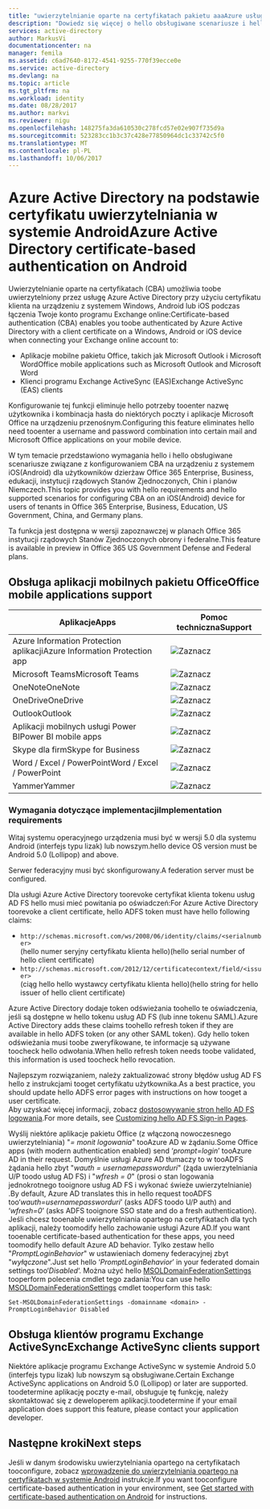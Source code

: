 ```yaml
---
title: "uwierzytelnianie oparte na certyfikatach pakietu aaaAzure usługi Active Directory w systemie Android | Dokumentacja firmy Microsoft"
description: "Dowiedz się więcej o hello obsługiwane scenariusze i hello wymagania dotyczące konfigurowania uwierzytelniania opartego na certyfikatach w rozwiązaniach urządzeń z systemem Android"
services: active-directory
author: MarkusVi
documentationcenter: na
manager: femila
ms.assetid: c6ad7640-8172-4541-9255-770f39ecce0e
ms.service: active-directory
ms.devlang: na
ms.topic: article
ms.tgt_pltfrm: na
ms.workload: identity
ms.date: 08/28/2017
ms.author: markvi
ms.reviewer: nigu
ms.openlocfilehash: 148275fa3da610530c278fcd57e02e907f735d9a
ms.sourcegitcommit: 523283cc1b3c37c428e77850964dc1c33742c5f0
ms.translationtype: MT
ms.contentlocale: pl-PL
ms.lasthandoff: 10/06/2017
---
```

# <a name="azure-active-directory-certificate-based-authentication-on-android"></a><span data-ttu-id="fc47c-103">Azure Active Directory na podstawie certyfikatu uwierzytelniania w systemie Android</span><span class="sxs-lookup"><span data-stu-id="fc47c-103">Azure Active Directory certificate-based authentication on Android</span></span>


<span data-ttu-id="fc47c-104">Uwierzytelnianie oparte na certyfikatach (CBA) umożliwia toobe uwierzytelniony przez usługę Azure Active Directory przy użyciu certyfikatu klienta na urządzeniu z systemem Windows, Android lub iOS podczas łączenia Twoje konto programu Exchange online:</span><span class="sxs-lookup"><span data-stu-id="fc47c-104">Certificate-based authentication (CBA) enables you toobe authenticated by Azure Active Directory with a client certificate on a Windows, Android or iOS device when connecting your Exchange online account to:</span></span> 

* <span data-ttu-id="fc47c-105">Aplikacje mobilne pakietu Office, takich jak Microsoft Outlook i Microsoft Word</span><span class="sxs-lookup"><span data-stu-id="fc47c-105">Office mobile applications such as Microsoft Outlook and Microsoft Word</span></span>   
* <span data-ttu-id="fc47c-106">Klienci programu Exchange ActiveSync (EAS)</span><span class="sxs-lookup"><span data-stu-id="fc47c-106">Exchange ActiveSync (EAS) clients</span></span> 

<span data-ttu-id="fc47c-107">Konfigurowanie tej funkcji eliminuje hello potrzeby tooenter nazwę użytkownika i kombinacja hasła do niektórych poczty i aplikacje Microsoft Office na urządzeniu przenośnym.</span><span class="sxs-lookup"><span data-stu-id="fc47c-107">Configuring this feature eliminates hello need tooenter a username and password combination into certain mail and Microsoft Office applications on your mobile device.</span></span> 

<span data-ttu-id="fc47c-108">W tym temacie przedstawiono wymagania hello i hello obsługiwane scenariusze związane z konfigurowaniem CBA na urządzeniu z systemem iOS(Android) dla użytkowników dzierżaw Office 365 Enterprise, Business, edukacji, instytucji rządowych Stanów Zjednoczonych, Chin i planów Niemczech.</span><span class="sxs-lookup"><span data-stu-id="fc47c-108">This topic provides you with hello requirements and hello supported scenarios for configuring CBA on an iOS(Android) device for users of tenants in Office 365 Enterprise, Business, Education, US Government, China, and Germany plans.</span></span>



<span data-ttu-id="fc47c-109">Ta funkcja jest dostępna w wersji zapoznawczej w planach Office 365 instytucji rządowych Stanów Zjednoczonych obrony i federalne.</span><span class="sxs-lookup"><span data-stu-id="fc47c-109">This feature is available in preview in Office 365 US Government Defense and Federal plans.</span></span>


## <a name="office-mobile-applications-support"></a><span data-ttu-id="fc47c-110">Obsługa aplikacji mobilnych pakietu Office</span><span class="sxs-lookup"><span data-stu-id="fc47c-110">Office mobile applications support</span></span>
| <span data-ttu-id="fc47c-111">Aplikacje</span><span class="sxs-lookup"><span data-stu-id="fc47c-111">Apps</span></span> | <span data-ttu-id="fc47c-112">Pomoc techniczna</span><span class="sxs-lookup"><span data-stu-id="fc47c-112">Support</span></span> |
| --- | --- |
| <span data-ttu-id="fc47c-113">Azure Information Protection aplikacji</span><span class="sxs-lookup"><span data-stu-id="fc47c-113">Azure Information Protection app</span></span> |![Zaznacz][1] |
| <span data-ttu-id="fc47c-115">Microsoft Teams</span><span class="sxs-lookup"><span data-stu-id="fc47c-115">Microsoft Teams</span></span> |![Zaznacz][1] |
| <span data-ttu-id="fc47c-117">OneNote</span><span class="sxs-lookup"><span data-stu-id="fc47c-117">OneNote</span></span> |![Zaznacz][1] |
| <span data-ttu-id="fc47c-119">OneDrive</span><span class="sxs-lookup"><span data-stu-id="fc47c-119">OneDrive</span></span> |![Zaznacz][1] |
| <span data-ttu-id="fc47c-121">Outlook</span><span class="sxs-lookup"><span data-stu-id="fc47c-121">Outlook</span></span> |![Zaznacz][1] |
| <span data-ttu-id="fc47c-123">Aplikacji mobilnych usługi Power BI</span><span class="sxs-lookup"><span data-stu-id="fc47c-123">Power BI mobile apps</span></span> |![Zaznacz][1] |
| <span data-ttu-id="fc47c-125">Skype dla firm</span><span class="sxs-lookup"><span data-stu-id="fc47c-125">Skype for Business</span></span> |![Zaznacz][1] |
| <span data-ttu-id="fc47c-127">Word / Excel / PowerPoint</span><span class="sxs-lookup"><span data-stu-id="fc47c-127">Word / Excel / PowerPoint</span></span> |![Zaznacz][1] |
| <span data-ttu-id="fc47c-129">Yammer</span><span class="sxs-lookup"><span data-stu-id="fc47c-129">Yammer</span></span> |![Zaznacz][1] |


### <a name="implementation-requirements"></a><span data-ttu-id="fc47c-131">Wymagania dotyczące implementacji</span><span class="sxs-lookup"><span data-stu-id="fc47c-131">Implementation requirements</span></span>

<span data-ttu-id="fc47c-132">Witaj systemu operacyjnego urządzenia musi być w wersji 5.0 dla systemu Android (interfejs typu lizak) lub nowszym.</span><span class="sxs-lookup"><span data-stu-id="fc47c-132">hello device OS version must be Android 5.0 (Lollipop) and above.</span></span> 

<span data-ttu-id="fc47c-133">Serwer federacyjny musi być skonfigurowany.</span><span class="sxs-lookup"><span data-stu-id="fc47c-133">A federation server must be configured.</span></span>  

<span data-ttu-id="fc47c-134">Dla usługi Azure Active Directory toorevoke certyfikat klienta tokenu usług AD FS hello musi mieć powitania po oświadczeń:</span><span class="sxs-lookup"><span data-stu-id="fc47c-134">For Azure Active Directory toorevoke a client certificate, hello ADFS token must have hello following claims:</span></span>  

* `http://schemas.microsoft.com/ws/2008/06/identity/claims/<serialnumber>`  
  <span data-ttu-id="fc47c-135">(hello numer seryjny certyfikatu klienta hello)</span><span class="sxs-lookup"><span data-stu-id="fc47c-135">(hello serial number of hello client certificate)</span></span> 
* `http://schemas.microsoft.com/2012/12/certificatecontext/field/<issuer>`  
  <span data-ttu-id="fc47c-136">(ciąg hello hello wystawcy certyfikatu klienta hello)</span><span class="sxs-lookup"><span data-stu-id="fc47c-136">(hello string for hello issuer of hello client certificate)</span></span> 

<span data-ttu-id="fc47c-137">Azure Active Directory dodaje token odświeżania toohello te oświadczenia, jeśli są dostępne w hello tokenu usług AD FS (lub inne tokenu SAML).</span><span class="sxs-lookup"><span data-stu-id="fc47c-137">Azure Active Directory adds these claims toohello refresh token if they are available in hello ADFS token (or any other SAML token).</span></span> <span data-ttu-id="fc47c-138">Gdy hello token odświeżania musi toobe zweryfikowane, te informacje są używane toocheck hello odwołania.</span><span class="sxs-lookup"><span data-stu-id="fc47c-138">When hello refresh token needs toobe validated, this information is used toocheck hello revocation.</span></span> 

<span data-ttu-id="fc47c-139">Najlepszym rozwiązaniem, należy zaktualizować strony błędów usług AD FS hello z instrukcjami tooget certyfikatu użytkownika.</span><span class="sxs-lookup"><span data-stu-id="fc47c-139">As a best practice, you should update hello ADFS error pages with instructions on how tooget a user certificate.</span></span>  
<span data-ttu-id="fc47c-140">Aby uzyskać więcej informacji, zobacz [dostosowywanie stron hello AD FS logowania](https://technet.microsoft.com/library/dn280950.aspx).</span><span class="sxs-lookup"><span data-stu-id="fc47c-140">For more details, see [Customizing hello AD FS Sign-in Pages](https://technet.microsoft.com/library/dn280950.aspx).</span></span>  

<span data-ttu-id="fc47c-141">Wyślij niektóre aplikacje pakietu Office (z włączoną nowoczesnego uwierzytelniania) "*= monit logowania*" tooAzure AD w żądaniu.</span><span class="sxs-lookup"><span data-stu-id="fc47c-141">Some Office apps (with modern authentication enabled) send ‘*prompt=login*’ tooAzure AD in their request.</span></span> <span data-ttu-id="fc47c-142">Domyślnie usługi Azure AD tłumaczy to w tooADFS żądania hello zbyt "*wauth = usernamepassworduri*" (żąda uwierzytelniania U/P toodo usług AD FS) i "*wfresh = 0*" (prosi o stan logowania jednokrotnego tooignore usług AD FS i wykonać świeże uwierzytelnianie) .</span><span class="sxs-lookup"><span data-stu-id="fc47c-142">By default, Azure AD translates this in hello request tooADFS too‘*wauth=usernamepassworduri*’ (asks ADFS toodo U/P auth) and ‘*wfresh=0*’ (asks ADFS tooignore SSO state and do a fresh authentication).</span></span> <span data-ttu-id="fc47c-143">Jeśli chcesz tooenable uwierzytelniania opartego na certyfikatach dla tych aplikacji, należy toomodify hello zachowanie usługi Azure AD.</span><span class="sxs-lookup"><span data-stu-id="fc47c-143">If you want tooenable certificate-based authentication for these apps, you need toomodify hello default Azure AD behavior.</span></span> <span data-ttu-id="fc47c-144">Tylko zestaw hello "*PromptLoginBehavior*" w ustawieniach domeny federacyjnej zbyt "*wyłączone*".</span><span class="sxs-lookup"><span data-stu-id="fc47c-144">Just set hello ‘*PromptLoginBehavior*’ in your federated domain settings too‘*Disabled*‘.</span></span> <span data-ttu-id="fc47c-145">Można użyć hello [MSOLDomainFederationSettings](/powershell/module/msonline/set-msoldomainfederationsettings?view=azureadps-1.0) tooperform polecenia cmdlet tego zadania:</span><span class="sxs-lookup"><span data-stu-id="fc47c-145">You can use hello [MSOLDomainFederationSettings](/powershell/module/msonline/set-msoldomainfederationsettings?view=azureadps-1.0) cmdlet tooperform this task:</span></span>

`Set-MSOLDomainFederationSettings -domainname <domain> -PromptLoginBehavior Disabled`



## <a name="exchange-activesync-clients-support"></a><span data-ttu-id="fc47c-146">Obsługa klientów programu Exchange ActiveSync</span><span class="sxs-lookup"><span data-stu-id="fc47c-146">Exchange ActiveSync clients support</span></span>
<span data-ttu-id="fc47c-147">Niektóre aplikacje programu Exchange ActiveSync w systemie Android 5.0 (interfejs typu lizak) lub nowszym są obsługiwane.</span><span class="sxs-lookup"><span data-stu-id="fc47c-147">Certain Exchange ActiveSync applications on Android 5.0 (Lollipop) or later are supported.</span></span> <span data-ttu-id="fc47c-148">toodetermine aplikację poczty e-mail, obsługuje tę funkcję, należy skontaktować się z deweloperem aplikacji.</span><span class="sxs-lookup"><span data-stu-id="fc47c-148">toodetermine if your email application does support this feature, please contact your application developer.</span></span> 


## <a name="next-steps"></a><span data-ttu-id="fc47c-149">Następne kroki</span><span class="sxs-lookup"><span data-stu-id="fc47c-149">Next steps</span></span>

<span data-ttu-id="fc47c-150">Jeśli w danym środowisku uwierzytelniania opartego na certyfikatach tooconfigure, zobacz [wprowadzenie do uwierzytelniania opartego na certyfikatach w systemie Android](active-directory-certificate-based-authentication-get-started.md) instrukcje.</span><span class="sxs-lookup"><span data-stu-id="fc47c-150">If you want tooconfigure certificate-based authentication in your environment, see [Get started with certificate-based authentication on Android](active-directory-certificate-based-authentication-get-started.md) for instructions.</span></span>

<!--Image references-->
[1]: ./media/active-directory-certificate-based-authentication-android/ic195031.png
